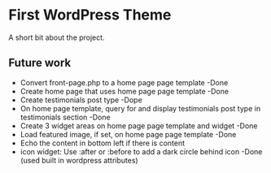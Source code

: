 # First WordPress Theme

A short bit about the project.

## Future work

- Convert front-page.php to a home page page template -Done
- Create home page that uses home page page template -Done
- Create testimonials post type -Dope
- On home page template, query for and display testimonials post type in testimonials section -Done
- Create 3 widget areas on home page page template and widget -Done
- Load featured image, if set, on home page page template -Done
- Echo the content in bottom left if there is content
- icon widget: Use :after or :before to add a dark circle behind icon -Done (used built in wordpress attributes)